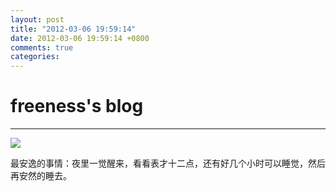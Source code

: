 ```yaml
---
layout: post
title: "2012-03-06 19:59:14"
date: 2012-03-06 19:59:14 +0800
comments: true
categories: 
---
```


# freeness's blog

----------

![](http://okqmqrbgo.bkt.clouddn.com/201203061959141.jpg)

>
最安逸的事情：夜里一觉醒来，看看表才十二点，还有好几个小时可以睡觉，然后再安然的睡去。